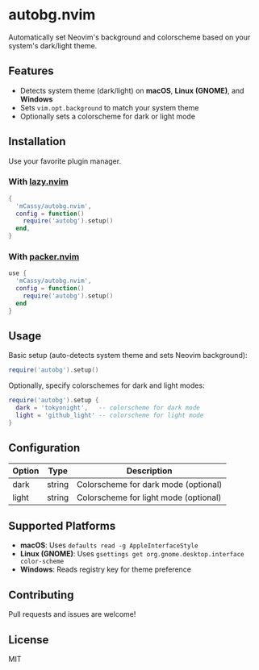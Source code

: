 # autobg.nvim

Automatically set Neovim's background and colorscheme based on your system's dark/light theme.

## Features

- Detects system theme (dark/light) on **macOS**, **Linux (GNOME)**, and **Windows**
- Sets `vim.opt.background` to match your system theme
- Optionally sets a colorscheme for dark or light mode

## Installation

Use your favorite plugin manager.

### With [lazy.nvim](https://github.com/folke/lazy.nvim)

```lua
{
  'mCassy/autobg.nvim',
  config = function()
    require('autobg').setup()
  end,
}
```

### With [packer.nvim](https://github.com/wbthomason/packer.nvim)

```lua
use {
  'mCassy/autobg.nvim',
  config = function()
    require('autobg').setup()
  end
}
```

## Usage

Basic setup (auto-detects system theme and sets Neovim background):

```lua
require('autobg').setup()
```

Optionally, specify colorschemes for dark and light modes:

```lua
require('autobg').setup {
  dark = 'tokyonight',   -- colorscheme for dark mode
  light = 'github_light' -- colorscheme for light mode
}
```

## Configuration

| Option | Type   | Description                           |
| ------ | ------ | ------------------------------------- |
| dark   | string | Colorscheme for dark mode (optional)  |
| light  | string | Colorscheme for light mode (optional) |

## Supported Platforms

- **macOS**: Uses `defaults read -g AppleInterfaceStyle`
- **Linux (GNOME)**: Uses `gsettings get org.gnome.desktop.interface color-scheme`
- **Windows**: Reads registry key for theme preference

## Contributing

Pull requests and issues are welcome!

## License

MIT
